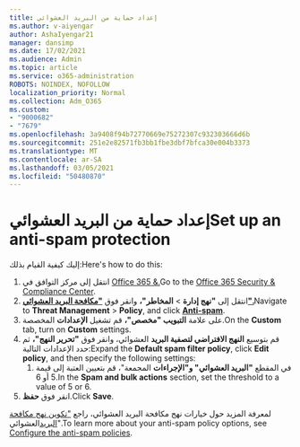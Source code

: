 ```yaml
---
title: إعداد حماية من البريد العشوائي
ms.author: v-aiyengar
author: AshaIyengar21
manager: dansimp
ms.date: 17/02/2021
ms.audience: Admin
ms.topic: article
ms.service: o365-administration
ROBOTS: NOINDEX, NOFOLLOW
localization_priority: Normal
ms.collection: Adm_O365
ms.custom:
- "9000682"
- "7679"
ms.openlocfilehash: 3a9408f94b72770669e75272307c932303666d6b
ms.sourcegitcommit: 251e2e82571fb3bb1fbe3dbf7bfca30e004b3373
ms.translationtype: MT
ms.contentlocale: ar-SA
ms.lasthandoff: 03/05/2021
ms.locfileid: "50480870"
---
```

# <a name="set-up-an-anti-spam-protection"></a><span data-ttu-id="9dd7e-102">إعداد حماية من البريد العشوائي</span><span class="sxs-lookup"><span data-stu-id="9dd7e-102">Set up an anti-spam protection</span></span>

<span data-ttu-id="9dd7e-103">إليك كيفية القيام بذلك:</span><span class="sxs-lookup"><span data-stu-id="9dd7e-103">Here's how to do this:</span></span>

1. <span data-ttu-id="9dd7e-104">انتقل إلى مركز التوافق في [Office 365 &.](https://go.microsoft.com/fwlink/p/?linkid=2077143)</span><span class="sxs-lookup"><span data-stu-id="9dd7e-104">Go to the [Office 365 Security & Compliance Center](https://go.microsoft.com/fwlink/p/?linkid=2077143).</span></span>
1. <span data-ttu-id="9dd7e-105">انتقل إلى **"نهج إدارة**  >  **المخاطر"،** وانقر فوق **["مكافحة البريد العشوائي".](https://go.microsoft.com/fwlink/p/?linkid=2077143)**</span><span class="sxs-lookup"><span data-stu-id="9dd7e-105">Navigate to **Threat Management** > **Policy**, and click **[Anti-spam](https://go.microsoft.com/fwlink/p/?linkid=2077143)**.</span></span>
1. <span data-ttu-id="9dd7e-106">على علامة **التبويب "مخصص"،** قم تشغيل **الإعدادات** المخصصة.</span><span class="sxs-lookup"><span data-stu-id="9dd7e-106">On the **Custom** tab, turn on **Custom** settings.</span></span>
1. <span data-ttu-id="9dd7e-107">قم بتوسيع **النهج الافتراضي لتصفية البريد** العشوائي، وانقر فوق **"تحرير النهج"،** ثم حدد الإعدادات التالية:</span><span class="sxs-lookup"><span data-stu-id="9dd7e-107">Expand the **Default spam filter policy**,  click **Edit policy**, and then specify the following settings:</span></span>
    1. <span data-ttu-id="9dd7e-108">في المقطع **"البريد العشوائي" و"الإجراءات** المجمعة"، قم بتعيين العتبة إلى قيمة 5 أو 6.</span><span class="sxs-lookup"><span data-stu-id="9dd7e-108">In the **Spam and bulk actions** section, set the threshold to a value of 5 or 6.</span></span>
1. <span data-ttu-id="9dd7e-109">انقر فوق **حفظ**.</span><span class="sxs-lookup"><span data-stu-id="9dd7e-109">Click **Save**.</span></span>

<span data-ttu-id="9dd7e-110">لمعرفة المزيد حول خيارات نهج مكافحة البريد العشوائي، راجع ["تكوين نهج مكافحة البريد](https://go.microsoft.com/fwlink/?linkid=2092051)العشوائي".</span><span class="sxs-lookup"><span data-stu-id="9dd7e-110">To learn more about your anti-spam policy options, see [Configure the anti-spam policies](https://go.microsoft.com/fwlink/?linkid=2092051).</span></span>

